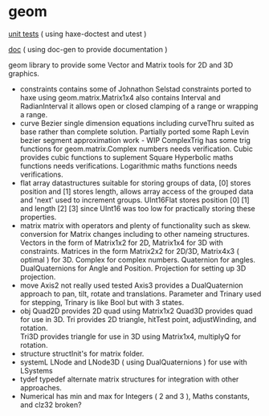 # geom
[unit tests](https://nanjizal.github.io/geom/geomTest.html) ( using haxe-doctest and utest )

[doc](https://nanjizal.github.io/geom/pages) ( using doc-gen to provide documentation )

geom library to provide some Vector and Matrix tools for 2D and 3D graphics.

  - constraints 
      contains some of Johnathon Selstad constraints ported to haxe using geom.matrix.Matrix1x4
      also contains Interval and RadianInterval it allows open or closed clamping of a range or wrapping a range.
  - curve
      Bezier single dimension equations including curveThru suited as base rather than complete solution.
      Partially ported some Raph Levin bezier segment approximation work - WIP
      ComplexTrig has some trig functions for geom.matrix.Complex numbers needs verification.
      Cubic provides cubic functions to suplement Square
      Hyperbolic maths functions needs verifications.
      Logarithmic maths functions needs verifications.
  - flat
      array datastructures suitable for storing groups of data, [0] stores position and [1] stores length, allows array access of the grouped data and 'next' used to increment groups.
      UInt16Flat stores position [0] [1] and length [2] [3] since UInt16 was too low for practically storing these properties.
  - matrix
       matrix with operators and plenty of functionality such as skew.
       conversion for Matrix changes including to other nameing structures.
       Vectors in the form of Matrix1x2 for 2D, Matrix1x4 for 3D with constraints.
       Matrices in the form Matrix2x2 for 2D/3D, Matrix4x3 ( optimal ) for 3D.
       Complex for complex numbers.
       Quaternion for angles.
       DualQuaternions for Angle and Position.
       Projection for setting up 3D projection.
  - move
      Axis2 not really used tested
      Axis3 provides a DualQuaternion approach to pan, tilt, rotate and translations.
      Parameter and Trinary used for stepping, Trinary is like Bool but with 3 states.
  - obj
      Quad2D provides 2D quad using Matrix1x2
      Quad3D provides quad for use in 3D.
      Tri provides 2D triangle, hitTest point, adjustWinding, and rotation.  
      Tri3D provides triangle for use in 3D using Matrix1x4, multiplyQ for rotation.
  - structure
      structInit's for matrix folder.
  - systemL
      LNode and LNode3D ( using DualQuaternions ) for use with LSystems
  - tydef
      typedef alternate matrix structures for integration with other approaches.
  - Numerical has min and max for Integers ( 2 and 3 ), Maths constants, and clz32 broken?
  